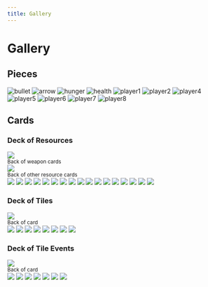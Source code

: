 ```yaml
---
title: Gallery
---
```


# Gallery

## Pieces
<div class="pieces">
  <img src="/pieces/ammo1.png" alt="bullet">
  <img src="/pieces/arrow1.jpg" alt="arrow">
  <img src="/pieces/food.png" alt="hunger">
  <img src="/pieces/heart.jpg" alt="health">
  <img src="/pieces/player_piece_asian_man.jpg" alt="player1">
  <img src="/pieces/player_piece_dog_1.jpg" alt="player2">
  <img src="/pieces/player_piece_man_backpack_standing.jpg"
    alt="player4">
  <img src="/pieces/player_piece_man_dog.jpg" alt="player5">
  <img src="/pieces/player_piece_woman_2.jpg" alt="player6">
  <img src="/pieces/player_piece_woman_3.jpg" alt="player7">
  <img src="/pieces/player_piece_woman_black.jpg" alt="player8">
  
</div>

## Cards
### Deck of Resources
<div class="pieces pieces-cards pieces-resources">
  <div>
    <img src="/cards/resources/weapon-cardback.png">
    <br><small>Back of weapon cards</small>
  </div>
  <div>
    <img src="/cards/resources/resources-cardback.png">
    <br><small>Back of other resource cards</small>
  </div>

  <img src="/cards/resources/assault-rifle.jpg">
  <img src="/cards/resources/axe.jpg">
  <img src="/cards/resources/backpack.jpg">
  <img src="/cards/resources/bandage.jpg">
  <img src="/cards/resources/bow.jpg">
  <img src="/cards/resources/cloth.jpg">
  <img src="/cards/resources/food-1.jpg">
  <img src="/cards/resources/food-2.jpg">
  <img src="/cards/resources/food-3.jpg">
  <img src="/cards/resources/knife.jpg">
  <img src="/cards/resources/lumber.jpg">
  <img src="/cards/resources/pistol.jpg">
  <img src="/cards/resources/revolver.jpg">
  <img src="/cards/resources/scrap.jpg">
  <img src="/cards/resources/sniper.jpg">
  <img src="/cards/resources/spear.jpg">
  <img src="/cards/resources/torch.jpg">
</div>

### Deck of Tiles
<div class="pieces pieces-cards">
  <div>
    <img src="/cards/tiles/tile-cardback.png">
    <br><small>Back of card</small>
  </div>
  <img src="/cards/tiles/abandoned-shop.png">
  <img src="/cards/tiles/black-market.png">
  <img src="/cards/tiles/demolished-building.png">
  <img src="/cards/tiles/empty-land.png">
  <img src="/cards/tiles/factory.png">
  <img src="/cards/tiles/house.png">
  <img src="/cards/tiles/road.png">
  <img src="/cards/tiles/shopping-mall.png">
</div>

### Deck of Tile Events
<div class="pieces pieces-cards">
  <div>
    <img src="/cards/tile-event/tile-event-cardback.png">
    <br><small>Back of card</small>
  </div>
  <img src="/cards/tile-event/hostile-npc.png">
  <img src="/cards/tile-event/monster-zombie.png">
  <img src="/cards/tile-event/nothing.png">
  <img src="/cards/tile-event/resource-card.png">
  <img src="/cards/tile-event/snowstorm.png">
  <img src="/cards/tile-event/trader-npc.png">
  <img src="/cards/tile-event/weapon-card.png">
</div>
